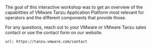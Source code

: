 The goal of this interactive workshop was to get an overview of the capabilities of VMware Tanzu Application Platform most relevant for operators and the different components that provide those.

For any questions, reach out to your VMware or VMware Tanzu sales contact or use the contact form on our website.
```dashboard:open-url
url: https://tanzu.vmware.com/contact
```